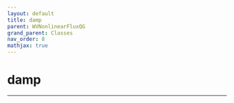 ```yaml
---
layout: default
title: damp
parent: WVNonlinearFluxQG
grand_parent: Classes
nav_order: 8
mathjax: true
---
```


#  damp




---

